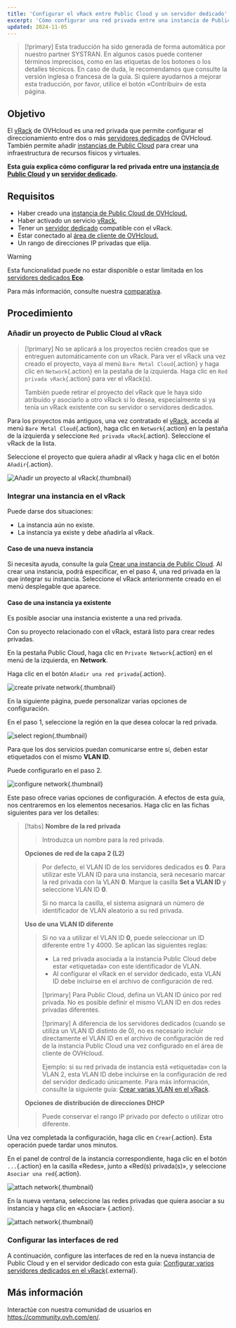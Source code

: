 ```yaml
---
title: 'Configurar el vRack entre Public Cloud y un servidor dedicado'
excerpt: 'Cómo configurar una red privada entre una instancia de Public Cloud y un servidor dedicado'
updated: 2024-11-05
---
```


> [!primary]
> Esta traducción ha sido generada de forma automática por nuestro partner SYSTRAN. En algunos casos puede contener términos imprecisos, como en las etiquetas de los botones o los detalles técnicos. En caso de duda, le recomendamos que consulte la versión inglesa o francesa de la guía. Si quiere ayudarnos a mejorar esta traducción, por favor, utilice el botón «Contribuir» de esta página.
>

## Objetivo

El [vRack](/links/network/vrack/) de OVHcloud es una red privada que permite configurar el direccionamiento entre dos o más [servidores dedicados](/links/bare-metal/bare-metal) de OVHcloud. También permite añadir [instancias de Public Cloud](https://www.ovhcloud.com/es-es/public-cloud/) para crear una infraestructura de recursos físicos y virtuales.

**Esta guía explica cómo configurar la red privada entre una [instancia de Public Cloud](/pages/public_cloud/compute/public-cloud-first-steps) y un [servidor dedicado](/links/bare-metal/bare-metal).**

## Requisitos

* Haber creado una [instancia de Public Cloud de OVHcloud.](/pages/public_cloud/compute/public-cloud-first-steps)
* Haber activado un servicio [vRack.](/links/network/vrack/)
* Tener un [servidor dedicado](/links/bare-metal/bare-metal) compatible con el vRack.
* Estar conectado al [área de cliente de OVHcloud.](/links/manager)
* Un rango de direcciones IP privadas que elija.

> [!warning]
> Esta funcionalidad puede no estar disponible o estar limitada en los [servidores dedicados **Eco**](https://eco.ovhcloud.com/es-es/about/).
>
> Para más información, consulte nuestra [comparativa](https://eco.ovhcloud.com/es-es/compare/).

## Procedimiento

### Añadir un proyecto de Public Cloud al vRack

> [!primary]
> No se aplicará a los proyectos recién creados que se entreguen automáticamente con un vRack. Para ver el vRack una vez creado el proyecto, vaya al menú `Bare Metal Cloud`{.action} y haga clic en `Network`{.action} en la pestaña de la izquierda. Haga clic en `Red privada vRack`{.action} para ver el vRack(s).
>
> También puede retirar el proyecto del vRack que le haya sido atribuido y asociarlo a otro vRack si lo desea, especialmente si ya tenía un vRack existente con su servidor o servidores dedicados.

Para los proyectos más antiguos, una vez contratado el [vRack](/links/network/vrack), acceda al menú `Bare Metal Cloud`{.action}, haga clic en `Network`{.action} en la pestaña de la izquierda y seleccione `Red privada vRack`{.action}. Seleccione el vRack de la lista.

Seleccione el proyecto que quiera añadir al vRack y haga clic en el botón `Añadir`{.action}.

![Añadir un proyecto al vRack](images/addprojectvrack.png){.thumbnail}

### Integrar una instancia en el vRack

Puede darse dos situaciones:

- La instancia aún no existe.
- La instancia ya existe y debe añadirla al vRack.

#### Caso de una nueva instancia

Si necesita ayuda, consulte la guía [Crear una instancia de Public Cloud](/pages/public_cloud/compute/public-cloud-first-steps#create-instance). Al crear una instancia, podrá especificar, en el paso 4, una red privada en la que integrar su instancia. Seleccione el vRack anteriormente creado en el menú desplegable que aparece.

#### Caso de una instancia ya existente

Es posible asociar una instancia existente a una red privada.

Con su proyecto relacionado con el vRack, estará listo para crear redes privadas.

En la pestaña Public Cloud, haga clic en `Private Network`{.action} en el menú de la izquierda, en **Network**.

Haga clic en el botón `Añadir una red privada`{.action}.

![create private network](images/vrack2022-03.png){.thumbnail}


En la siguiente página, puede personalizar varias opciones de configuración.

En el paso 1, seleccione la región en la que desea colocar la red privada.

![select region](images/vrack2024-01.png){.thumbnail}

Para que los dos servicios puedan comunicarse entre sí, deben estar etiquetados con el mismo **VLAN ID**.

Puede configurarlo en el paso 2.

![configure network](images/configure_private_network.png){.thumbnail}

Este paso ofrece varias opciones de configuración. A efectos de esta guía, nos centraremos en los elementos necesarios. Haga clic en las fichas siguientes para ver los detalles:

> [!tabs]
> **Nombre de la red privada**
>>
>> Introduzca un nombre para la red privada.<br>
>>
> **Opciones de red de la capa 2 (L2)**
>>
>> Por defecto, el VLAN ID de los servidores dedicados es **0**. Para utilizar este VLAN ID para una instancia, será necesario marcar la red privada con la VLAN **0**.
>> Marque la casilla **Set a VLAN ID** y seleccione VLAN ID **0**.
>>
>> Si no marca la casilla, el sistema asignará un número de identificador de VLAN aleatorio a su red privada.
>>
> **Uso de una VLAN ID diferente**
>>
>> Si no va a utilizar el VLAN ID **0**, puede seleccionar un ID diferente entre 1 y 4000. Se aplican las siguientes reglas:
>>
>> - La red privada asociada a la instancia Public Cloud debe estar «etiquetada» con este identificador de VLAN.
>> - Al configurar el vRack en el servidor dedicado, esta VLAN ID debe incluirse en el archivo de configuración de red.
>>
>> [!primary]
>> Para Public Cloud, defina un VLAN ID único por red privada. No es posible definir el mismo VLAN ID en dos redes privadas diferentes.
>>
>> [!primary]
>> A diferencia de los servidores dedicados (cuando se utiliza un VLAN ID distinto de 0), no es necesario incluir directamente el VLAN ID en el archivo de configuración de red de la instancia Public Cloud una vez configurado en el área de cliente de OVHcloud.
>>
>> Ejemplo: si su red privada de instancia está «etiquetada» con la VLAN 2, esta VLAN ID debe incluirse en la configuración de red del servidor dedicado únicamente. Para más información, consulte la siguiente guía: [Crear varias VLAN en el vRack](/pages/bare_metal_cloud/dedicated_servers/creating-multiple-vlan-in-a-vrack).<br>
>>
> **Opciones de distribución de direcciones DHCP**
>>
>> Puede conservar el rango IP privado por defecto o utilizar otro diferente.
>>

Una vez completada la configuración, haga clic en `Crear`{.action}. Esta operación puede tardar unos minutos.

En el panel de control de la instancia correspondiente, haga clic en el botón `...`{.action} en la casilla «Redes», junto a «Red(s) privada(s)», y seleccione `Asociar una red`{.action}.

![attach network](images/vrack2021-01.png){.thumbnail}

En la nueva ventana, seleccione las redes privadas que quiera asociar a su instancia y haga clic en «Asociar» {.action}.

![attach network](images/attach_network.png){.thumbnail}


### Configurar las interfaces de red

A continuación, configure las interfaces de red en la nueva instancia de Public Cloud y en el servidor dedicado con esta guía: [Configurar varios servidores dedicados en el vRack](/pages/bare_metal_cloud/dedicated_servers/vrack_configuring_on_dedicated_server){.external}.

## Más información

Interactúe con nuestra comunidad de usuarios en <https://community.ovh.com/en/>.